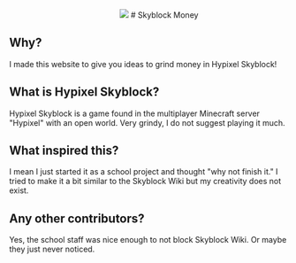 <img style="padding-left: 200px;" src="https://o.remove.bg/downloads/bd737160-de25-47da-a80b-64f90fc467da/70186527-61601080-16ec-11ea-8e0e-49c0f5e4edde-removebg-preview.png">
# Skyblock Money

## Why?
I made this website to give you ideas to grind money in Hypixel Skyblock!

## What is Hypixel Skyblock?
Hypixel Skyblock is a game found in the multiplayer Minecraft server "Hypixel" with an open world. Very grindy, I do not suggest playing it much.

## What inspired this?
I mean I just started it as a school project and thought "why not finish it."
I tried to make it a bit similar to the Skyblock Wiki but my creativity does not exist.

## Any other contributors?
Yes, the school staff was nice enough to not block Skyblock Wiki. Or maybe they just never noticed.



